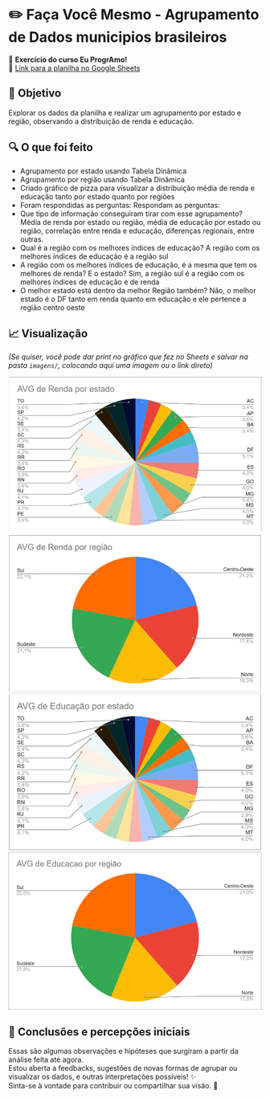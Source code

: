 # ✏️ Faça Você Mesmo - Agrupamento de Dados municipios brasileiros

📄 **Exercício do curso Eu ProgrAmo!**  
🔗 [Link para a planilha no Google Sheets](https://docs.google.com/spreadsheets/d/1KHrTv9seTFftyQavFwYrANPyHa906BFHt8y4keFd_j4/edit?usp=sharing)

## 🎯 Objetivo

Explorar os dados da planilha e realizar um agrupamento por estado e região, observando a distribuição de renda e educação.

## 🔍 O que foi feito

- Agrupamento por estado usando Tabela Dinâmica
- Agrupamento por região usando Tabela Dinâmica
- Criado gráfico de pizza para visualizar a distribuição média de renda e educação tanto por estado quanto por regiões
- Foram respondidas as perguntas:
 Respondam as perguntas: 
- Que tipo de informação conseguiram tirar com esse agrupamento? 
    Média de renda por estado ou região, média de educação por estado ou região, correlação entre renda e educação, diferenças regionais, entre outras.
- Qual é a região com os melhores índices de educação? 
    A região com os melhores índices de educação é a região sul
- A região com os melhores índices de educação, é a mesma que tem os melhores de renda? E o estado? 
    Sim, a região sul é a região com os melhores índices de educação e de renda
- O melhor estado está dentro da melhor Região também?
    Não, o melhor estado é o DF tanto em renda quanto em educação e ele pertence a região centro oeste

## 📈 Visualização

*(Se quiser, você pode dar print no gráfico que fez no Sheets e salvar na pasta `imagens/`, colocando aqui uma imagem ou o link direto)*

![Gráfico de índices médios de renda por estado](imagens/avg-renda-estado.png)
![Gráfico de índices médios de renda por região](imagens/avg-renda-regiao.png)
![Gráfico de índices médios de educação por estado](imagens/avg-educacao-estado.png)
![Gráfico de índices médios de educação por região](imagens/avg-educacao-regiao.png)

## 💬 Conclusões e percepções iniciais

Essas são algumas observações e hipóteses que surgiram a partir da análise feita até agora.  
Estou aberta a feedbacks, sugestões de novas formas de agrupar ou visualizar os dados, e outras interpretações possíveis! ✨  
Sinta-se à vontade para contribuir ou compartilhar sua visão. 🚀

